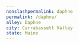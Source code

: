 ```yaml
---
﻿nonslashpermalink: daphne
permalink: /daphne/
alley: Daphne
city: Carrabassett Valley
state: Maine
---
```

